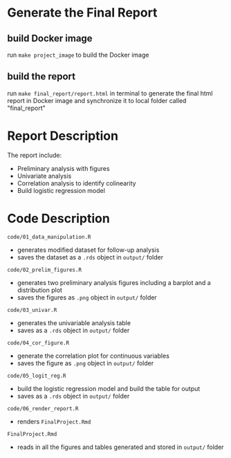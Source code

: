 # Generate the Final Report

## build Docker image
run `make project_image` to build the Docker image

## build the report 

run `make final_report/report.html` in terminal to generate the final html report in Docker image and synchronize it to local folder called "final_report"


# Report Description
The report include: 
- Preliminary analysis with figures 
- Univariate analysis
- Correlation analysis to identify colinearity
- Build logistic regression model


# Code Description

`code/01_data_manipulation.R`
- generates modified dataset for follow-up analysis
- saves the dataset as a `.rds` object in `output/` folder

`code/02_prelim_figures.R`
- generates two preliminary analysis figures including a barplot and a distribution plot
- saves the figures as `.png` object in `output/` folder

`code/03_univar.R`
- generates the univariable analysis table
- saves as a `.rds` object in `output/` folder

`code/04_cor_figure.R`
- generate the correlation plot for continuous variables
- saves the figure as `.png` object in `output/` folder

`code/05_logit_reg.R`
- build the logistic regression model and build the table for output
- saves as a `.rds` object in `output/` folder

`code/06_render_report.R`
- renders `FinalProject.Rmd`

`FinalProject.Rmd`
- reads in all the figures and tables generated and stored in `output/` folder